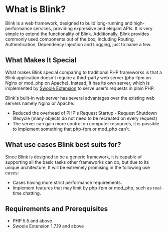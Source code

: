 # What is Blink?


Blink is a web framework, designed to build long-running and high-performance services, providing
expressive and elegant APIs. It is very simple to extend the
functionality of Blink. Additionally, Blink provides commonly used components out of the box, including Routing, Authentication, Dependency Injection and Logging, just to name a few.


## What Makes It Special


 What makes Blink special comparing to traditional PHP frameworks is that a Blink application
doesn't require a third-party web server (php-fpm on Nginx or mod_php on Apache). Instead,
It has its own server, which is implemented by [Swoole Extension](https://github.com/swoole/swoole-src) to serve
user's requests in plain PHP.

Blink's built-in web server has several advantages over the existing web servers namely Nginx or Apache:

* Reduced the overhead of PHP's Request Startup - Request Shutdown lifecycle (many objects do not need to be recreated on
  every request)
* The server can gain more control on computer resources, it is possible to implement something that php-fpm or mod_php can't.


## What use cases Blink best suits for?


Since Blink is designed to be a generic framework, it is capable of supporting all the basic tasks other frameworks can do, but due to its unique architecture, It will be extremely promising in the following use cases:

* Cases having more strict performance requirements.
* Implement features that may limit by php-fpm or mod_php, such as real-time chatting.


## Requirements and Prerequisites


* PHP 5.5 and above
* Swoole Extension 1.7.19 and above


